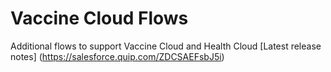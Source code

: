 # Vaccine Cloud Flows
Additional flows to support Vaccine Cloud and Health Cloud
[Latest release notes] (https://salesforce.quip.com/ZDCSAEFsbJ5i)
